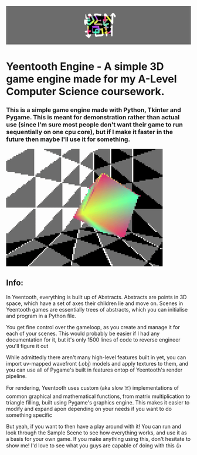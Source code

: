 ![Yeentooth Logo](./readmephotos/logo.png)
# Yeentooth Engine - A simple 3D game engine made for my A-Level Computer Science coursework.

### This is a simple game engine made with Python, Tkinter and Pygame. This is meant for demonstration rather than actual use (since I'm sure most people don't want their game to run sequentially on one cpu core), but if I make it faster in the future then maybe I'll use it for something.

![A rotating rainbow cube in a grey room, rendered with Yeentooth](./readmephotos/graphics.gif)

## **Info:**

In Yeentooth, everything is built up of Abstracts. 
Abstracts are points in 3D space, which have a set of axes their children lie and move on. Scenes in Yeentooth games are essentially trees of abstracts, which you can initialise and program in a Python file.

You get fine control over the gameloop, as you create and manage it for each of your scenes. This would probably be easier if I had any documentation for it, but it's only 1500 lines of code to reverse engineer you'll figure it out

While admittedly there aren't many high-level features built in yet, you can import uv-mapped wavefront (.obj) models and apply textures to them, and you can use all of Pygame's built in features ontop of Yeentooth's render pipeline.

For rendering, Yeentooth uses custom (aka slow ☠️) implementations of common graphical and mathematical functions, from matrix multiplication to triangle filling, built using Pygame's graphics engine. This makes it easier to modify and expand apon depending on your needs if you want to do something specific

But yeah, if you want to then have a play around with it! You can run and look through the Sample Scene to see how everything works, and use it as a basis for your own game. If you make anything using this, don't hesitate to show me! I'd love to see what you guys are capable of doing with this 👍
